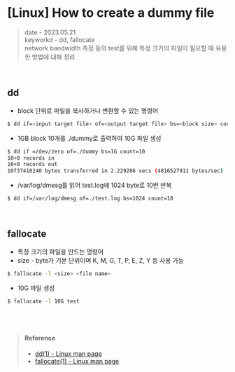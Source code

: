 # [Linux] How to create a dummy file
> date - 2023.05.21  
> keyworkd - dd, fallocate  
> network bandwidth 측정 등의 test를 위해 특정 크기의 파일이 필요할 때 유용한 방법에 대해 정리  

<br>

## dd
* block 단위로 파일을 복사하거나 변환할 수 있는 명령어
```sh
$ dd if=<input target file> of=<output target file> bs=<block size> count=<block write count>
```

* 1GB block 10개를 ./dummy로 출력하여 10G 파일 생성
```sh
$ dd if =/dev/zero of=./dummy bs=1G count=10
10+0 records in
10+0 records out
10737418240 bytes transferred in 2.229286 secs (4816527911 bytes/sec)
```

* /var/log/dmesg를 읽어 test.log에 1024 byte로 10번 반복
```sh
$ dd if=/var/log/dmesg of=./test.log bs=1024 count=10
```


<br>

## fallocate
* 특정 크기의 파일을 만드는 명령어
* size - byte가 기본 단위이며 K, M, G, T, P, E, Z, Y 등 사용 가능
```sh
$ fallocate -l <size> <file name>
```

* 10G 파일 생성
```sh
$ fallocate -l 10G test
```

<br><br>

> #### Reference
> * [dd(1) - Linux man page](https://linux.die.net/man/1/dd)
> * [fallocate(1) - Linux man page](https://linux.die.net/man/1/fallocate)
